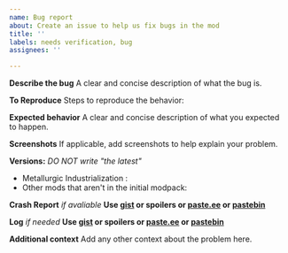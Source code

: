 ```yaml
---
name: Bug report
about: Create an issue to help us fix bugs in the mod
title: ''
labels: needs verification, bug
assignees: ''

---
```


**Describe the bug**
A clear and concise description of what the bug is.

**To Reproduce**
Steps to reproduce the behavior:

**Expected behavior**
A clear and concise description of what you expected to happen.

**Screenshots**
If applicable, add screenshots to help explain your problem.

**Versions:** _DO NOT write "the latest"_
- Metallurgic Industrialization : 
- Other mods that aren't in the initial modpack:  

**Crash Report** _if avaliable_ 
**Use [gist](https://gist.github.com) or spoilers or [paste.ee](https://paste.ee) or [pastebin](https://pastebin.com)**

**Log** _if needed_
**Use [gist](https://gist.github.com) or spoilers or [paste.ee](https://paste.ee) or [pastebin](https://pastebin.com)**

**Additional context**
Add any other context about the problem here.
